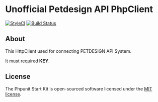 # Unofficial Petdesign API PhpClient

[![StyleCI](https://github.styleci.io/repos/138573135/shield?branch=master)](https://github.styleci.io/repos/138573135)
[![Build Status](https://travis-ci.org/cable8mm/petdesign-api-php-client.svg?branch=master)](https://travis-ci.org/cable8mm/petdesign-api-php-client)

## About

This HttpClient used for connecting PETDESIGN API System.

It must required **KEY**.

## License

The Phpunit Start Kit is open-sourced software licensed under the [MIT license](https://opensource.org/licenses/MIT).
